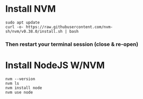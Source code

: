# Install NVM
```
sudo apt update
curl -o- https://raw.githubusercontent.com/nvm-sh/nvm/v0.38.0/install.sh | bash
```

### Then restart your terminal session (close & re-open)

# Install NodeJS W/NVM
```
nvm --version
nvm ls
nvm install node
nvm use node
```
